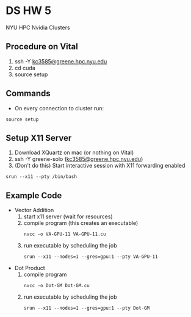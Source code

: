 # DS HW 5

NYU HPC Nvidia Clusters

## Procedure on Vital
1. ssh -Y kc3585@greene.hpc.nyu.edu
2. cd cuda
3. source setup

## Commands
- On every connection to cluster run:
```
source setup
```

## Setup X11 Server
1. Download XQuartz on mac (or nothing on Vital)
2. ssh -Y greene-solo (kc3585@greene.hpc.nyu.edu)
3. (Don't do this) Start interactive session with X11 forwarding enabled
```
srun --x11 --pty /bin/bash
```

## Example Code
- Vector Addition
  1. start x11 server (wait for resources)
  2. compile program (this creates an executable)
      ```
      nvcc -o VA-GPU-11 VA-GPU-11.cu
      ```
  3. run executable by scheduling the job
      ```
      srun --x11 --nodes=1 --gres=gpu:1 --pty VA-GPU-11
      ```
- Dot Product
  1. compile program
       ```
      nvcc -o Dot-GM Dot-GM.cu
      ```
  2. run executable by scheduling the job
      ```
      srun --x11 --nodes=1 --gres=gpu:1 --pty Dot-GM
      ```
